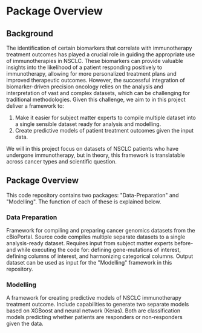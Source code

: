 # Package Overview

## Background
The identification of certain biomarkers that correlate with immunotherapy treatment outcomes has played a crucial role in guiding the appropriate use of immunotherapies in NSCLC. These biomarkers can provide valuable insights into the likelihood of a patient responding positively to immunotherapy, allowing for more personalized treatment plans and improved therapeutic outcomes. However, the successful integration of biomarker-driven precision oncology relies on the analysis and interpretation of vast and complex datasets, which can be challenging for traditional methodologies. Given this challenge, we aim to in this project deliver a framework to:
1) Make it easier for subject matter experts to compile multiple dataset into a single sensible dataset ready for analysis and modelling.
2) Create predictive models of patient treatment outcomes given the input data.

We will in this project focus on datasets of NSCLC patients who have undergone immunotherapy, but in theory, this framework is translatable across cancer types and scientific question.

## Package Overview
This code repository contains two packages: "Data-Preparation" and "Modelling". The function of each of these is explained below. 

### Data Preparation
Framework for compiling and preparing cancer genomics datasets from the cBioPortal. Source code compiles multiple separate datasets to a single analysis-ready dataset. Requires input from subject matter experts before- and while executing the code for: defining gene-mutations of interest, defining columns of interest, and harmonizing categorical columns. Output dataset can be used as input for the "Modelling" framework in this repository. 

### Modelling
A framework for creating predictive models of NSCLC immunotherapy treatment outcome. Include capabilities to generate two separate models based on XGBoost and neural network (Keras). Both are classification models predicting whether patients are responders or non-responders given the data. 
